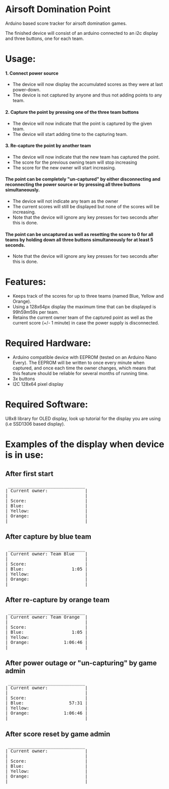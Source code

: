 # Airsoft Domination Point
Arduino based score tracker for airsoft domination games.

The finished device will consist of an arduino connected to an i2c display and three buttons, one for each team.

# Usage:
 #### 1. Connect power source
  - The device will now display the accumulated scores as they were at last power-down.
  - The device is not captured by anyone and thus not adding points to any team.

 #### 2. Capture the point by pressing one of the three team buttons
  - The device will now indicate that the point is captured by the given team.
  - The device will start adding time to the capturing team.
  
 #### 3. Re-capture the point by another team
 - The device will now indicate that the new team has captured the point.
 - The score for the previous owning team will stop increasing
 - The score for the new owner will start increasing.
   


#### The point can be completely "un-captured" by either disconnecting and reconnecting the power source or by pressing all three buttons simultaneously. 
  - The device will not indicate any team as the owner
  - The current scores will still be displayed but none of the scores will be increasing.
  - Note that the device will ignore any key presses for two seconds after this is done.

#### The point can be uncaptured as well as resetting the score to 0 for all teams by holding down all three buttons simultaneously for at least 5 seconds.
  - Note that the device will ignore any key presses for two seconds after this is done.


# Features:
 - Keeps track of the scores for up to three teams (named Blue, Yellow and Orange).
 - Using a 128x64px display the maximum time that can be displayed is 99h59m59s per team.
 - Retains the current owner team of the captured point as well as the current score (+/- 1 minute) in case the power supply is disconnected.


# Required Hardware:

- Arduino compatible device with EEPROM (tested on an Arduino Nano Every).
 The EEPROM will be written to once every minute when captured, and once each time the owner changes, which means that this feature should be reliable for several months of running time.
- 3x buttons
- I2C 128x64 pixel display

# Required Software:
U8x8 library for OLED display, look up tutorial for the display you are using (i.e SSD1306 based display).




# Examples of the display when device is in use:

## After first start
<pre>
 _____________________________
| Current owner:              |
|                             |
| Score:                      |
| Blue:                       |
| Yellow:                     |
| Orange:                     |
|_____________________________|
</pre>

## After capture by blue team
<pre>
 _____________________________
| Current owner: Team Blue    |
|                             |
| Score:                      |
| Blue:                  1:05 |
| Yellow:                     |
| Orange:                     |
|_____________________________|
</pre>

## After re-capture by orange team
<pre>
 _____________________________
| Current owner: Team Orange  |
|                             |
| Score:                      |
| Blue:                  1:05 |
| Yellow:                     |
| Orange:             1:06:46 |
|_____________________________|
</pre>

## After power outage or "un-capturing" by game admin
<pre>
 _____________________________
| Current owner:              |
|                             |
| Score:                      |
| Blue:                 57:31 |
| Yellow:                     |
| Orange:             1:06:46 |
|_____________________________|
</pre>

## After score reset by game admin
<pre>
 _____________________________
| Current owner:              |
|                             |
| Score:                      |
| Blue:                       |
| Yellow:                     |
| Orange:                     |
|_____________________________|
</pre>
